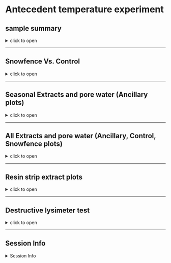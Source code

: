 Antecedent temperature experiment
================

## sample summary

<details>
<summary>
click to open
</summary>
</details>

------------------------------------------------------------------------

## Snowfence Vs. Control

<details>
<summary>
click to open
</summary>

#### Extracts:

K2SO4

<details>
<summary>
click to open
</summary>

<img src="Aggie_report_files/figure-gfm/unnamed-chunk-1-1.png" width="100%" /><img src="Aggie_report_files/figure-gfm/unnamed-chunk-1-2.png" width="100%" /><img src="Aggie_report_files/figure-gfm/unnamed-chunk-1-3.png" width="100%" /><img src="Aggie_report_files/figure-gfm/unnamed-chunk-1-4.png" width="100%" /><img src="Aggie_report_files/figure-gfm/unnamed-chunk-1-5.png" width="100%" /><img src="Aggie_report_files/figure-gfm/unnamed-chunk-1-6.png" width="100%" /><img src="Aggie_report_files/figure-gfm/unnamed-chunk-1-7.png" width="100%" /><img src="Aggie_report_files/figure-gfm/unnamed-chunk-1-8.png" width="100%" /><img src="Aggie_report_files/figure-gfm/unnamed-chunk-1-9.png" width="100%" />

</details>

H2O:

<details>
<summary>
click to open
</summary>

<img src="Aggie_report_files/figure-gfm/unnamed-chunk-2-1.png" width="100%" /><img src="Aggie_report_files/figure-gfm/unnamed-chunk-2-2.png" width="100%" /><img src="Aggie_report_files/figure-gfm/unnamed-chunk-2-3.png" width="100%" /><img src="Aggie_report_files/figure-gfm/unnamed-chunk-2-4.png" width="100%" /><img src="Aggie_report_files/figure-gfm/unnamed-chunk-2-5.png" width="100%" />

</details>

#### Pore water:

<details>
<summary>
click to open
</summary>

<img src="Aggie_report_files/figure-gfm/unnamed-chunk-3-1.png" width="100%" /><img src="Aggie_report_files/figure-gfm/unnamed-chunk-3-2.png" width="100%" /><img src="Aggie_report_files/figure-gfm/unnamed-chunk-3-3.png" width="100%" /><img src="Aggie_report_files/figure-gfm/unnamed-chunk-3-4.png" width="100%" /><img src="Aggie_report_files/figure-gfm/unnamed-chunk-3-5.png" width="100%" />

</details>
</details>

------------------------------------------------------------------------

## Seasonal Extracts and pore water (Ancillary plots)

<details>
<summary>
click to open
</summary>

#### Extracts:

Due to soil plot concerns only ancillary plots were harvested multiple
times per year. K2SO4:

<details>
<summary>
click to open
</summary>

<img src="Aggie_report_files/figure-gfm/unnamed-chunk-4-1.png" width="100%" /><img src="Aggie_report_files/figure-gfm/unnamed-chunk-4-2.png" width="100%" /><img src="Aggie_report_files/figure-gfm/unnamed-chunk-4-3.png" width="100%" /><img src="Aggie_report_files/figure-gfm/unnamed-chunk-4-4.png" width="100%" /><img src="Aggie_report_files/figure-gfm/unnamed-chunk-4-5.png" width="100%" /><img src="Aggie_report_files/figure-gfm/unnamed-chunk-4-6.png" width="100%" /><img src="Aggie_report_files/figure-gfm/unnamed-chunk-4-7.png" width="100%" /><img src="Aggie_report_files/figure-gfm/unnamed-chunk-4-8.png" width="100%" /><img src="Aggie_report_files/figure-gfm/unnamed-chunk-4-9.png" width="100%" />

</details>

H2O:

<details>
<summary>
click to open
</summary>

<img src="Aggie_report_files/figure-gfm/unnamed-chunk-5-1.png" width="100%" /><img src="Aggie_report_files/figure-gfm/unnamed-chunk-5-2.png" width="100%" /><img src="Aggie_report_files/figure-gfm/unnamed-chunk-5-3.png" width="100%" /><img src="Aggie_report_files/figure-gfm/unnamed-chunk-5-4.png" width="100%" /><img src="Aggie_report_files/figure-gfm/unnamed-chunk-5-5.png" width="100%" /><img src="Aggie_report_files/figure-gfm/unnamed-chunk-5-6.png" width="100%" /><img src="Aggie_report_files/figure-gfm/unnamed-chunk-5-7.png" width="100%" /><img src="Aggie_report_files/figure-gfm/unnamed-chunk-5-8.png" width="100%" /><img src="Aggie_report_files/figure-gfm/unnamed-chunk-5-9.png" width="100%" />

</details>

#### Pore water:

<details>
<summary>
click to open
</summary>

<img src="Aggie_report_files/figure-gfm/unnamed-chunk-6-1.png" width="100%" /><img src="Aggie_report_files/figure-gfm/unnamed-chunk-6-2.png" width="100%" /><img src="Aggie_report_files/figure-gfm/unnamed-chunk-6-3.png" width="100%" /><img src="Aggie_report_files/figure-gfm/unnamed-chunk-6-4.png" width="100%" /><img src="Aggie_report_files/figure-gfm/unnamed-chunk-6-5.png" width="100%" />

</details>
</details>

------------------------------------------------------------------------

## All Extracts and pore water (Ancillary, Control, Snowfence plots)

<details>
<summary>
click to open
</summary>

#### Extracts:

Due to soil plot concerns only ancillary plots were harvested multiple
times per year. K2SO4:

<details>
<summary>
click to open
</summary>

<img src="Aggie_report_files/figure-gfm/unnamed-chunk-7-1.png" width="100%" /><img src="Aggie_report_files/figure-gfm/unnamed-chunk-7-2.png" width="100%" /><img src="Aggie_report_files/figure-gfm/unnamed-chunk-7-3.png" width="100%" /><img src="Aggie_report_files/figure-gfm/unnamed-chunk-7-4.png" width="100%" /><img src="Aggie_report_files/figure-gfm/unnamed-chunk-7-5.png" width="100%" /><img src="Aggie_report_files/figure-gfm/unnamed-chunk-7-6.png" width="100%" /><img src="Aggie_report_files/figure-gfm/unnamed-chunk-7-7.png" width="100%" /><img src="Aggie_report_files/figure-gfm/unnamed-chunk-7-8.png" width="100%" /><img src="Aggie_report_files/figure-gfm/unnamed-chunk-7-9.png" width="100%" />

</details>

H2O:

<details>
<summary>
click to open
</summary>

<img src="Aggie_report_files/figure-gfm/unnamed-chunk-8-1.png" width="100%" /><img src="Aggie_report_files/figure-gfm/unnamed-chunk-8-2.png" width="100%" /><img src="Aggie_report_files/figure-gfm/unnamed-chunk-8-3.png" width="100%" /><img src="Aggie_report_files/figure-gfm/unnamed-chunk-8-4.png" width="100%" /><img src="Aggie_report_files/figure-gfm/unnamed-chunk-8-5.png" width="100%" /><img src="Aggie_report_files/figure-gfm/unnamed-chunk-8-6.png" width="100%" /><img src="Aggie_report_files/figure-gfm/unnamed-chunk-8-7.png" width="100%" /><img src="Aggie_report_files/figure-gfm/unnamed-chunk-8-8.png" width="100%" /><img src="Aggie_report_files/figure-gfm/unnamed-chunk-8-9.png" width="100%" />

</details>

#### Pore water:

<details>
<summary>
click to open
</summary>

<img src="Aggie_report_files/figure-gfm/unnamed-chunk-9-1.png" width="100%" /><img src="Aggie_report_files/figure-gfm/unnamed-chunk-9-2.png" width="100%" /><img src="Aggie_report_files/figure-gfm/unnamed-chunk-9-3.png" width="100%" /><img src="Aggie_report_files/figure-gfm/unnamed-chunk-9-4.png" width="100%" /><img src="Aggie_report_files/figure-gfm/unnamed-chunk-9-5.png" width="100%" />

</details>
</details>

------------------------------------------------------------------------

## Resin strip extract plots

<details>
<summary>
click to open
</summary>

Resin strips were extracted in 2M KCl

<img src="Aggie_report_files/figure-gfm/unnamed-chunk-10-1.png" width="100%" /><img src="Aggie_report_files/figure-gfm/unnamed-chunk-10-2.png" width="100%" /><img src="Aggie_report_files/figure-gfm/unnamed-chunk-10-3.png" width="100%" />

</details>

------------------------------------------------------------------------

## Destructive lysimeter test

<details>
<summary>
click to open
</summary>

#### Pore water:

<details>
<summary>
click to open
</summary>

![](Aggie_report_files/figure-gfm/unnamed-chunk-11-1.png)<!-- -->![](Aggie_report_files/figure-gfm/unnamed-chunk-11-2.png)<!-- -->

</details>

#### Extractions

<details>
<summary>
click to open
</summary>

![](Aggie_report_files/figure-gfm/unnamed-chunk-12-1.png)<!-- -->![](Aggie_report_files/figure-gfm/unnamed-chunk-12-2.png)<!-- -->![](Aggie_report_files/figure-gfm/unnamed-chunk-12-3.png)<!-- -->![](Aggie_report_files/figure-gfm/unnamed-chunk-12-4.png)<!-- -->![](Aggie_report_files/figure-gfm/unnamed-chunk-12-5.png)<!-- -->![](Aggie_report_files/figure-gfm/unnamed-chunk-12-6.png)<!-- -->![](Aggie_report_files/figure-gfm/unnamed-chunk-12-7.png)<!-- -->![](Aggie_report_files/figure-gfm/unnamed-chunk-12-8.png)<!-- -->![](Aggie_report_files/figure-gfm/unnamed-chunk-12-9.png)<!-- -->![](Aggie_report_files/figure-gfm/unnamed-chunk-12-10.png)<!-- -->![](Aggie_report_files/figure-gfm/unnamed-chunk-12-11.png)<!-- -->![](Aggie_report_files/figure-gfm/unnamed-chunk-12-12.png)<!-- -->![](Aggie_report_files/figure-gfm/unnamed-chunk-12-13.png)<!-- -->![](Aggie_report_files/figure-gfm/unnamed-chunk-12-14.png)<!-- -->

</details>
</details>

------------------------------------------------------------------------

## Session Info

<details>
<summary>
Session Info
</summary>

Date run: 2023-02-27

    ## R version 4.2.2 (2022-10-31 ucrt)
    ## Platform: x86_64-w64-mingw32/x64 (64-bit)
    ## Running under: Windows 10 x64 (build 19045)
    ## 
    ## Matrix products: default
    ## 
    ## locale:
    ## [1] LC_COLLATE=English_United States.utf8 
    ## [2] LC_CTYPE=English_United States.utf8   
    ## [3] LC_MONETARY=English_United States.utf8
    ## [4] LC_NUMERIC=C                          
    ## [5] LC_TIME=English_United States.utf8    
    ## 
    ## attached base packages:
    ## [1] grid      stats     graphics  grDevices utils     datasets  methods  
    ## [8] base     
    ## 
    ## other attached packages:
    ##  [1] lubridate_1.9.0   timechange_0.1.1  ggbiplot_0.55     scales_1.2.1     
    ##  [5] plyr_1.8.8        vegan_2.6-4       lattice_0.20-45   permute_0.9-7    
    ##  [9] forcats_0.5.2     stringr_1.5.0     dplyr_1.0.10      purrr_1.0.0      
    ## [13] readr_2.1.3       tidyr_1.2.1       tibble_3.1.8      ggplot2_3.4.0    
    ## [17] tidyverse_1.3.2   tarchetypes_0.7.4 targets_0.14.2   
    ## 
    ## loaded via a namespace (and not attached):
    ##  [1] nlme_3.1-160        fs_1.5.2            httr_1.4.4         
    ##  [4] future.callr_0.8.1  tools_4.2.2         backports_1.4.1    
    ##  [7] utf8_1.2.2          R6_2.5.1            DBI_1.1.3          
    ## [10] mgcv_1.8-41         colorspace_2.0-3    withr_2.5.0        
    ## [13] tidyselect_1.2.0    processx_3.8.0      compiler_4.2.2     
    ## [16] cli_3.6.0           rvest_1.0.3         xml2_1.3.3         
    ## [19] labeling_0.4.2      callr_3.7.3         digest_0.6.31      
    ## [22] rmarkdown_2.19      pkgconfig_2.0.3     htmltools_0.5.4    
    ## [25] parallelly_1.34.0   highr_0.10          dbplyr_2.2.1       
    ## [28] fastmap_1.1.0       rlang_1.0.6         readxl_1.4.1       
    ## [31] rstudioapi_0.14     farver_2.1.1        generics_0.1.3     
    ## [34] jsonlite_1.8.4      googlesheets4_1.0.1 magrittr_2.0.3     
    ## [37] Matrix_1.5-1        Rcpp_1.0.9          munsell_0.5.0      
    ## [40] fansi_1.0.3         lifecycle_1.0.3     furrr_0.3.1        
    ## [43] stringi_1.7.8       yaml_2.3.6          MASS_7.3-58.1      
    ## [46] parallel_4.2.2      listenv_0.9.0       crayon_1.5.2       
    ## [49] haven_2.5.1         splines_4.2.2       hms_1.1.2          
    ## [52] knitr_1.41          ps_1.7.2            pillar_1.8.1       
    ## [55] igraph_1.3.5        base64url_1.4       codetools_0.2-18   
    ## [58] reprex_2.0.2        glue_1.6.2          evaluate_0.19      
    ## [61] data.table_1.14.6   modelr_0.1.10       vctrs_0.5.1        
    ## [64] tzdb_0.3.0          cellranger_1.1.0    gtable_0.3.1       
    ## [67] future_1.30.0       assertthat_0.2.1    xfun_0.36          
    ## [70] broom_1.0.2         googledrive_2.0.0   gargle_1.2.1       
    ## [73] cluster_2.1.4       globals_0.16.2      ellipsis_0.3.2

</details>
